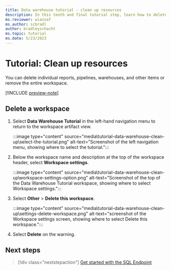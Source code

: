 ```yaml
---
title: Data warehouse tutorial - clean up resources
description: In this tenth and final tutorial step, learn how to delete an entire workspace, and delete individual reports, pipelines, warehouses, and other items.
ms.reviewer: wiassaf
ms.author: scbradl
author: bradleyschacht
ms.topic: tutorial
ms.date: 5/23/2023
---
```


# Tutorial: Clean up resources

You can delete individual reports, pipelines, warehouses, and other items or remove the entire workspace.

[!INCLUDE [preview-note](../includes/preview-note.md)]

## Delete a workspace

1. Select **Data Warehouse Tutorial** in the left-hand navigation menu to return to the workspace artifact view.

   :::image type="content" source="media\tutorial-data-warehouse-clean-up\select-the-tutorial.png" alt-text="Screenshot of the left navigation menu, showing where to select the tutorial.":::

1. Below the workspace name and description at the top of the workspace header, select **Workspace settings**.

   :::image type="content" source="media\tutorial-data-warehouse-clean-up\workspace-settings-option.png" alt-text="Screenshot of the top of the Data Warehouse Tutorial workspace, showing where to select Workspace settings.":::

1. Select **Other** > **Delete this workspace**.

   :::image type="content" source="media\tutorial-data-warehouse-clean-up\settings-delete-workspace.png" alt-text="screenshot of the Workspace settings screen, showing where to select Delete this workspace.":::

1. Select **Delete** on the warning.

## Next steps

> [!div class="nextstepaction"]
> [Get started with the SQL Endpoint](get-started-lakehouse-sql-endpoint.md)
